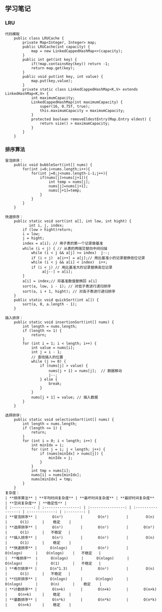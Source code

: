 ## 学习笔记
### LRU 
    代码模板
        public class LRUCache {
        	private Map<Integer, Integer> map; 
        	public LRUCache(int capacity) {
        		map = new LinkedCappedHashMap<>(capacity);
        	}
        	public int get(int key) {
        		if(!map.containsKey(key)) return -1;
                return map.get(key);   
        	}
        	public void put(int key, int value) {
        		map.put(key,value);
        	}
            private static class LinkedCappedHashMap<K,V> extends LinkedHashMap<K,V> {
        		int maximumCapacity;
        		LinkedCappedHashMap(int maximumCapacity) {
        			super(16, 0.75f, true);
                    this.maximumCapacity = maximumCapacity; 
        		}
        		protected boolean removeEldestEntry(Map.Entry eldest) {
        			return size() > maximumCapacity;
        		}
        	} 
        } 

### 排序算法
    冒泡排序：
        public void bubbleSort(int[] nums) {
        	for(int i=0;i<nums.length;i++){
        		for(int j=0;j<nums.length-i-1;j++){
        			if(nums[j]>nums[j+1]){
        				int temp = nums[j];
        				nums[j]=nums[j+1];
        				nums[j+1]=temp;
        			}
        		}
        	}
        }
    
    快速排序：
        public static void sort(int a[], int low, int hight) {
               int i, j, index;
            if (low > hight)return;
        	i = low;
        	j = hight;
        	index = a[i]; // 用子表的第一个记录做基准
        	while (i < j) { // 从表的两端交替向中间扫描
        	    while (i < j && a[j] >= index)  j--;
        	    if (i < j)  a[i++] = a[j];// 用比基准小的记录替换低位记录
        	    while (i < j && a[i] < index)  i++;
        	    if (i < j) // 用比基准大的记录替换高位记录
        	         a[j--] = a[i];
        	}
        	a[i] = index;// 将基准数值替换回 a[i]
        	sort(a, low, i - 1); // 对低子表进行递归排序
        	sort(a, i + 1, hight); // 对高子表进行递归排序
        }
        public static void quickSort(int a[]) {
        	sort(a, 0, a.length - 1);
        }
        
    插入排序：
        public static void insertionSort(int[] nums) {
            int length = nums.length;
            if (length <= 1) {
                return;
            }
            for (int i = 1; i < length; i++) {
                int value = nums[i];
                int j = i - 1;
                // 查找插入的位置
                while (j >= 0) {
                    if (nums[j] > value) {
                        nums[j + 1] = nums[j];  // 数据移动
                        j--;
                    } else {
                        break;
                    }
                }
                nums[j + 1] = value; // 插入数据
            }
        }
        
    选择排序:
        public static void selectionSort(int[] nums) {
            int length = nums.length;
            if (length <= 1) {
                return;
            }
            for (int i = 0; i < length; i++) {
                int minIdx = i;
                for (int j = i; j < length; j++) {
                    if (nums[minIdx] > nums[j]) {
                        minIdx = j;
                    }
                }
                int tmp = nums[i];
                nums[i] = nums[minIdx];
                nums[minIdx] = tmp;
            }
        }
    复杂度：
    | **排序算法** | **平均时间复杂度** | **最坏时间复杂度** | **最好时间复杂度** | **空间复杂度** | **稳定性** |
    | :----------: | :----------------: | :----------------: | :----------------: | :------------: | :--------: |
    | **冒泡排序** |       O(n²)        |       O(n²)        |        O(n)        |      O(1)      |    稳定    |
    | **选择排序** |       O(n²)        |       O(n²)        |       O(n²)        |      O(1)      |   不稳定   |
    | **插入排序** |       O(n²)        |       O(n²)        |        O(n)        |      O(1)      |    稳定    |
    | **快速排序** |      O(nlogn)      |       O(n²)        |      O(nlogn)      |    O(nlogn)    |   不稳定   |
    |  **堆排序**  |      O(nlogn)      |      O(nlogn)      |      O(nlogn)      |      O(1)      |   不稳定   |
    | **希尔排序** |      O(n^1.3)      |       O(n²)        |        O(n)        |      O(1)      |   不稳定   |
    | **归并排序** |      O(nlogn)      |      O(nlogn)      |      O(nlogn)      |      O(n)      |    稳定    |
    | **计数排序** |       O(n+k)       |       O(n+k)       |       O(n+k)       |     O(n+k)     |    稳定    |
    | **基数排序** |       O(n*k)       |       O(n*k)       |       O(n*k)       |     O(n+k)     |    稳定    |
        
